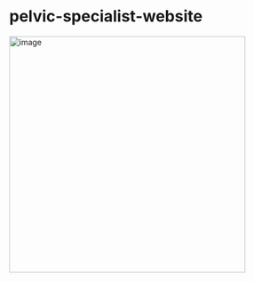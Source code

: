 # pelvic-specialist-website

<img width="425" alt="image" src="https://github.com/user-attachments/assets/89b7794f-f7fd-4b4b-915f-631326535553" />
